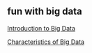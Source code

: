 ## fun with big data

[Introduction to Big Data](bigdata_intro.md)

[Characteristics of Big Data](characteristics_of_big_data.md)

